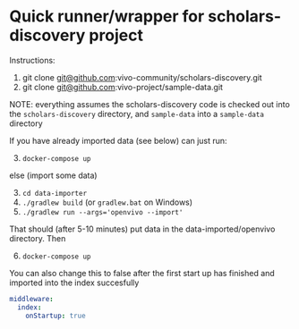 # Quick runner/wrapper for scholars-discovery project

Instructions:

1) git clone git@github.com:vivo-community/scholars-discovery.git 
2) git clone git@github.com:vivo-project/sample-data.git

NOTE: everything assumes the scholars-discovery code is checked out into the 
`scholars-discovery` directory, and `sample-data` into a
`sample-data` directory

If you have already imported data (see below) can just run:

3) `docker-compose up`

else (import some data)

3) `cd data-importer`
4) `./gradlew build` (or `gradlew.bat` on Windows)
5) `./gradlew run --args='openvivo --import'`

That should (after 5-10 minutes) put data in the data-imported/openvivo
directory.  Then 

6) `docker-compose up`

You can also change this to false after the first start up has finished
and imported into the index succesfully

```yaml
middleware:
  index:
    onStartup: true
```





